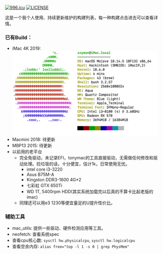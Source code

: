 
[![996.icu](https://img.shields.io/badge/link-996.icu-red.svg)](https://996.icu)
[![LICENSE](https://img.shields.io/badge/license-Anti%20996-blue.svg)](https://github.com/996icu/996.ICU/blob/master/LICENSE)

这是一个我个人使用、持续更新维护的构建列表，每一种构建点击进去可以查看详情。

### 已有Build：
- iMac 4K 2019:
![](msi_b360M_i3_8100_rx570_imac_4k_2019/imac_info_neofetch.png)
- Macmini 2018:
待更新
- MBP13 2015:
待更新
- 以前用的老平台
  - 完全免驱动，未记录EFI，tonymac的工具直接驱动，无需做任何修改和驱动处理。捡垃圾的话，十分便宜，估计1k，日常使用无忧。
    - intel core i3-3220
    - Asus B75M-A
    - Kingston DDR3-1600 4G*2
    - 七彩虹 GTX 650Ti
    - WD 1T, 5400rpm HDD(其实系统加载完以后真的不算卡比起老版的imac)
  - 同理还可以用e3 1230等便宜量足的U提升性价比。

### 辅助工具
- mac_utils: 提供一些驱动、硬件检测应用等工具。
- neofetch: 查看系统spec
- 查看cpu核心数: `sysctl hw.physicalcpu`, `sysctl hw.logicalcpu`
- 查看空余内存: `alias free="top -l 1 -s 0 | grep PhysMem"`